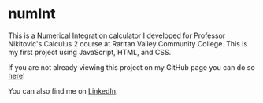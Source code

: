 # numInt
This is a Numerical Integration calculator I developed for Professor Nikitovic's Calculus 2 course at Raritan Valley Community College. This is my first project using JavaScript, HTML, and CSS. 

If you are not already viewing this project on my GitHub page you can do so [here](https://github.com/declanblanc/numInt)!

You can also find me on [LinkedIn](https://www.linkedin.com/in/declanblanc/).
